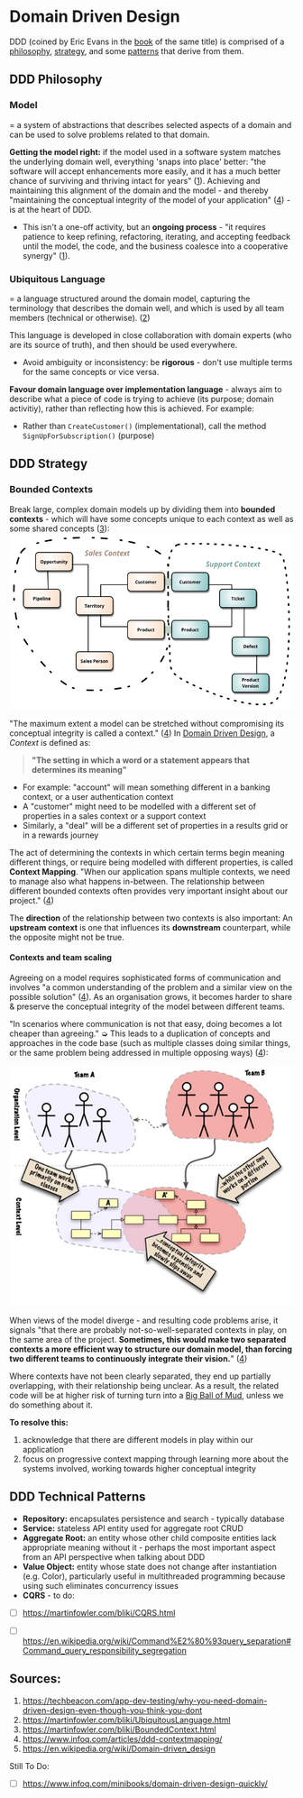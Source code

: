 # Domain Driven Design
DDD (coined by Eric Evans in the [book](https://www.hive.co.uk/Product/Eric-Evans/Domain-Driven-Design--Tackling-Complexity-in-the-Heart-of-Software/753867) of the same title) is comprised of a [philosophy](#ddd-philosophy), [strategy](#ddd-strategy), and some [patterns](#ddd-technical-patterns) that derive from them.

## DDD Philosophy
### Model
= a system of abstractions that describes selected aspects of a domain and can be used to solve problems related to that domain.

**Getting the model right:** if the model used in a software system matches the underlying domain well, everything 'snaps into place' better: "the software will accept enhancements more easily, and it has a much better chance of surviving and thriving intact for years" ([1](#sources)). Achieving and maintaining this alignment of the domain and the model - and thereby "maintaining the conceptual integrity of the model of your application" ([4](#sources)) - is at the heart of DDD.
- This isn't a one-off activity, but an **ongoing process** - "it requires patience to keep refining, refactoring, iterating, and accepting feedback until the model, the code, and the business coalesce into a cooperative synergy" ([1](#sources)).

### Ubiquitous Language
= a language structured around the domain model, capturing the terminology that describes the domain well, and which is used by all team members (technical or otherwise). ([2](#sources))

This language is developed in close collaboration with domain experts (who are its source of truth), and then should be used everywhere.
- Avoid ambiguity or inconsistency: be **rigorous** - don't use multiple terms for the same concepts or vice versa.

**Favour domain language over implementation language** - always aim to describe what a piece of code is trying to achieve (its purpose; domain activitiy), rather than reflecting how this is achieved. For example:
- Rather than `CreateCustomer()` (implementational), call the method `SignUpForSubscription()` (purpose)


## DDD Strategy
### Bounded Contexts
Break large, complex domain models up by dividing them into **bounded contexts** - which will have some concepts unique to each context as well as some shared concepts ([3](#sources)):
![bounded context diagram](/images/bounded-contexts.png)

"The maximum extent a model can be stretched without compromising its conceptual integrity is called a context." ([4](#sources)) In [Domain Driven Design](https://www.hive.co.uk/Product/Eric-Evans/Domain-Driven-Design--Tackling-Complexity-in-the-Heart-of-Software/753867), a *Context* is defined as:
> **"The setting in which a word or a statement appears that determines its meaning"**

- For example: "account" will mean something different in a banking context, or a user authentication context
- A "customer" might need to be modelled with a different set of properties in a sales context or a support context
- Similarly, a "deal" will be a different set of properties in a results grid or in a rewards journey

The act of determining the contexts in which certain terms begin meaning different things, or require being modelled with different properties, is called **Context Mapping**. "When our application spans multiple contexts, we need to manage also what happens in-between. The relationship between different bounded contexts often provides very important insight about our project." ([4](#sources))

The **direction** of the relationship between two contexts is also important: An **upstream context** is one that influences its **downstream** counterpart, while the opposite might not be true.

#### Contexts and team scaling
Agreeing on a model requires sophisticated forms of communication and involves "a common understanding of the problem and a similar view on the possible solution" ([4](#sources)). As an organisation grows, it becomes harder to share & preserve the conceptual integrity of the model between different teams.

"In scenarios where communication is not that easy, doing becomes a lot cheaper than agreeing." ➭ This leads to a duplication of concepts and approaches in the code base (such as multiple classes doing similar things, or the same problem being addressed in multiple opposing ways) ([4](#sources)):

![Contexts diverging at scale](/images/ddd-contextmapping-scale.jpg)

When views of the model diverge - and resulting code problems arise, it signals "that there are probably not-so-well-separated contexts in play, on the same area of the project. **Sometimes, this would make two separated contexts a more efficient way to structure our domain model, than forcing two different teams to continuously integrate their vision.**" ([4](#sources))

Where contexts have not been clearly separated, they end up partially overlapping, with their relationship being unclear. As a result, the related code will be at higher risk of turning turn into a [Big Ball of Mud](http://www.laputan.org/mud/), unless we do something about it.

**To resolve this:**
1. acknowledge that there are different models in play within our application
1. focus on progressive context mapping through learning more about the systems involved, working towards higher conceptual integrity


## DDD Technical Patterns
- **Repository:** encapsulates persistence and search - typically database
- **Service:** stateless API entity used for aggregate root CRUD
- **Aggregate Root:** an entity whose other child composite entities lack appropriate meaning without it - perhaps the most important aspect from an API perspective when talking about DDD
- **Value Object:** entity whose state does not change after instantiation (e.g. Color), particularly useful in multithreaded programming because using such eliminates concurrency issues
- **CQRS** - to do:
- [ ] https://martinfowler.com/bliki/CQRS.html
- [ ] https://en.wikipedia.org/wiki/Command%E2%80%93query_separation#Command_query_responsibility_segregation


## Sources:
1. https://techbeacon.com/app-dev-testing/why-you-need-domain-driven-design-even-though-you-think-you-dont
2. https://martinfowler.com/bliki/UbiquitousLanguage.html
3. https://martinfowler.com/bliki/BoundedContext.html
4. https://www.infoq.com/articles/ddd-contextmapping/
5. https://en.wikipedia.org/wiki/Domain-driven_design

Still To Do:
- [ ] https://www.infoq.com/minibooks/domain-driven-design-quickly/
